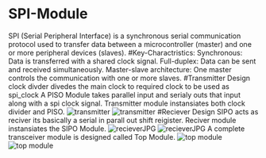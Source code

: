 # SPI-Module
SPI (Serial Peripheral Interface) is a synchronous serial communication protocol used to transfer data between a microcontroller (master) and one or more peripheral devices (slaves).
#Key-Charactristics:
Synchronous: Data is transferred with a shared clock signal.
Full-duplex: Data can be sent and received simultaneously.
Master-slave architecture: One master controls the communication with one or more slaves.
#Transmitter Design
clock divder divedes the main clock to required clock to be used as spi_clock
A PISO Module takes parallel input and serialy outs that input along with a spi clock signal.
Transmitter module instansiates both clock divider and PISO.
![transmitter](https://github.com/user-attachments/assets/2799bde0-fd29-474b-8fa6-eb904803c4da)
![transmitter](https://github.com/user-attachments/assets/2799bde0-fd29-474b-8fa6-eb904803c4da)
#Reciever Design
SIPO acts as reciver its basically a serial in parall out shift reigister.
Reciver module instansiates the SIPO Module.
![recieverJPG](https://github.com/user-attachments/assets/b7cc883d-9aae-46ff-8395-4184f6a4d01f)
![recieverJPG](https://github.com/user-attachments/assets/b7cc883d-9aae-46ff-8395-4184f6a4d01f)
A complete transceiver module is designed called Top Module.
![top module](https://github.com/user-attachments/assets/fb30358f-771b-4a1a-8f20-082708f0fde5)
![top module](https://github.com/user-attachments/assets/fb30358f-771b-4a1a-8f20-082708f0fde5)
